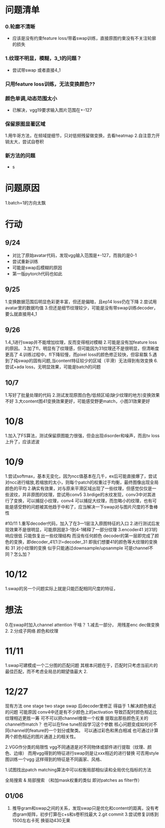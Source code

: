 # 问题清单
### 0.轮廓不清晰
* 应该是没有约束feature loss/带着swap训练，直接原图约束没有不关注轮廓的损失


### 1.纹理不明显，模糊，3_1的问题？
* 尝试带swap 或者直接4_1
### 只用feature loss训练，无法变换颜色??
### 颜色单调,动态范围太小
* 已解决，vgg19要求输入图片范围在+-127

### 保留原图显著区域
1.用牛哥方法，在频域提细节，只对低频残留做变换，去看heatmap
2.自注意力开销太大，尝试自卷积

### 新方法的问题
* s

# 问题原因
1.batch=1的方向太飘

# 行动
## 9/24 
* 对比了原始avatar代码，发现vgg输入范围是+-127，而我的是0-1
* 尝试重新训练
* 可能是swap后模糊的原因
* 第一版pytorch代码也如此      
## 9/25
1.变换数据范围后明显色彩更丰富，但还是偏暗，且ep14 loss仍在下降
2.尝试用avatar里的数据均值
3.但还是细节纹理较少，可能是没有带swap训练decoder，要么就直接用4_1
## 9/26
1.4_1进行swap并不能增加纹理，反而变得相对模糊
2.可能是没有加feature loss的原因。
3.加了fl，明显有了纹理感，但可能因为31纹理还不是很明显，但清晰度更高了
4.训练过程中，fl下降较慢，而pixel loss的颜色修正较快，但容易飘
5.遇到了纯swap的固有问题,当content特征较少的区域（平滑）无法得到有效变换
6.尝试+ada loss，无明显效果，可能是batch的问题

## 10/7
1.写好了批量处理的代码
2.测试发现原图白色/低频区域(缺少纹理的地方)变换效果不好
3.大content图41变换效果更好，可能感受野更match，小图31效果更好
# 10/8
1.加入了FS算法，测试保留原图能力很强，但会出现disorder和噪声，而且tv loss 上升了，应该滤波

# 10/9
1.尝试softmax，基本无变化，因为ncc值基本在几千，ex后可能直接爆了，尝试对ncc进行缩放,若缩放的太小，则每个patch的权重过于均衡，最终图像出现全局颜色的平均
2.确实有效果，对与原来平滑区域出现了一些纹理，但感觉仅仅是一些波纹，并非原图的纹理，尝试用conv5
3.brdige的水纹发现，conv3中对其进行了变换，可以捕捉小纹理，conv4 可以捕捉大纹理，而忽略小的纹理，也有可能是感受野的问题被其他趋于中和了，应当解决一下swap对与图片尺度的不鲁棒性

#10/11
1.重写decoder代码，加入了在3—1层注入原图特征的入口
2.进行测试后发现效果不是很明显，可能原因是3-1到4-1稀释了一部分纹理
3.encoder41 对31的响应很低 只能恢复出一些纹理结构 而没有任何颜色
decoder的第一层即完成了颜色的变换，即decoder_41[1:]!=decoder_31
即我们想要41的颜色等大纹理的变换 和 31 对小纹理的变换
似乎只能通过downsample/upsanmple 可是channel不同？怎么加？

# 10/12
1.swap的另一个问题实际上就是只能匹配相同尺度的特征，

# 想法
0.在swap时加入channel  attention 干啥？
1.减去一部分，  用残差enc dec做变换
2.
2.分成子网络 颜色和纹理


# 11/11
1.swap可建模成一个二分图的匹配问题
其根本问题在于，匹配时只考虑当前片的最佳匹配，而不考虑全局总的期望值最大
2.

# 12/27
现有方法
one stage 
two stage swap 后decoder里修正 得益于
1.解决颜色接近的问题
可能原因 conv4中还是有不少颜色上的activation 导致匹配时颜色相近比纹理相近更胜一筹
可不可以把channel维做一个权重 提取出那些颜色无关的channel作match？
也可以在fine tune阶段学习这个参数
核心问题变成如何对不同channel的feature的一个划分或聚类。 
可以通过彩色和黑白相减
也可通过计算两个颜色相近的图片通道上的相关性。

2.VGG作分类的局限性
vgg不同通道是对不同物体或部件进行提取（纹理、颜色、边缘）
而用vgg得到的特征进行swap则是让xxx相近的进行替换
可否用style图训练一个vgg
这样得到的特征是不同画家、风格、


1.试图找出patch matching算法中可以权衡局部相似读和全局优化指标的方法

全局搜索 & 局部搜索 （和加mask权重的类似 即对patches as filter作）


## 01/06
1. 推导gram和swap之间的关系，发现swap只是优化和content的距离，没有考虑gram矩阵，初步打算在c+s和s卷积找最大
2.git commit
3.尝试修复训练到1500左右卡死 换驱动430无果
